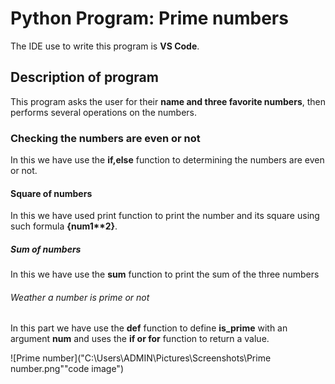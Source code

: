 # Python Program: Prime numbers
The IDE use to write this program is **VS Code**.
## Description of program
This program asks the user for their **name and three favorite numbers**, then performs several operations on the numbers.
### Checking the numbers are even or not 
In this we have use the **if,else** function to determining the numbers are even or not.
#### Square of numbers
In this we have used print function to print the number and its square using such formula __{num1**2}__.
##### Sum of numbers 
In this we have use the **sum** function to print the sum of the three numbers
###### Weather a number is prime or not
In this part we have use the **def** function to define **is_prime** with an argument **num** and uses the **if or for** function to return a value.

![Prime number]("C:\Users\ADMIN\Pictures\Screenshots\Prime number.png""code image")
